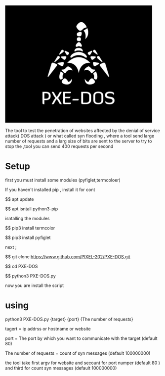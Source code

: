 ![x-word](logo.png)



The tool to 
test the 
penetration 
of websites 
affected by 
the denial 
of service 
attack( DOS attack )
or what called 
syn flooding
, where a
tool send
large number
of requests 
and a larg 
size of bits
are sent to 
the server 
to try to 
stop the ,tool
you can send
400 requests
per second

# Setup 

first you must install some modules (pyfiglet,termcoloer) 

If you haven't installed pip , install it for cont 

$$ apt update

$$ apt isntall python3-pip

isntalling the modules 

$$ pip3 install termcolor

$$ pip3 install pyfiglet 

next ; 

  $$ git clone https://www.github.com/PIXEL-202/PXE-DOS.git

  $$ cd PXE-DOS

  $$ python3 PXE-DOS.py 

now you are install the script 

# using

   python3 PXE-DOS.py {target} {port} {The number of requests}
 
 tagert = ip addrss or hostname or website 
 
 port  = The port by which you want to communicate with the target (default 80)  
 
 The number of requests = count of syn messages (default 100000000)
 
the tool take first argv for website
and secount for port numper (default 80 )  and third for count syn messages (default 100000000) 
